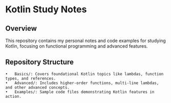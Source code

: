 
# Kotlin Study Notes

## Overview

This repository contains my personal notes and code examples for studying Kotlin, focusing on functional programming and advanced features.

## Repository Structure

	•	Basics/: Covers foundational Kotlin topics like lambdas, function types, and references.
	•	Advanced/: Includes higher-order functions, multi-line lambdas, and other advanced concepts.
	•	Examples/: Sample code files demonstrating Kotlin features in action.


